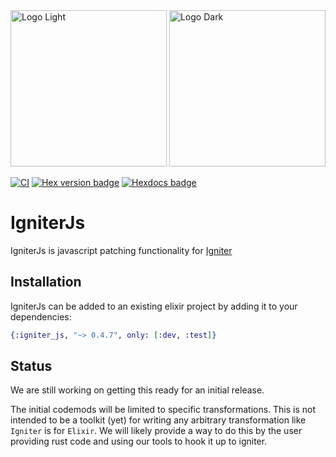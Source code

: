 <img src="https://github.com/ash-project/igniter/blob/main/logos/igniter-logo-small.png?raw=true#gh-light-mode-only" alt="Logo Light" width="250">
<img src="https://github.com/ash-project/igniter/blob/main/logos/igniter-logo-small.png?raw=true#gh-dark-mode-only" alt="Logo Dark" width="250">

[![CI](https://github.com/ash-project/igniter_js/actions/workflows/elixir.yml/badge.svg)](https://github.com/ash-project/igniter_js/actions/workflows/elixir.yml)
[![Hex version badge](https://img.shields.io/hexpm/v/igniter_js.svg)](https://hex.pm/packages/igniter_js)
[![Hexdocs badge](https://img.shields.io/badge/docs-hexdocs-purple)](https://hexdocs.pm/igniter_js)

# IgniterJs

IgniterJs is javascript patching functionality for [Igniter](https://hexdocs.pm/igniter)

## Installation

IgniterJs can be added to an existing elixir project by adding it to your dependencies:

```elixir
{:igniter_js, "~> 0.4.7", only: [:dev, :test]}
```

## Status

We are still working on getting this ready for an initial release.

The initial codemods will be limited to specific transformations. This is not intended to
be a toolkit (yet) for writing any arbitrary transformation like `Igniter` is for `Elixir`.
We will likely provide a way to do this by the user providing rust code and using our tools
to hook it up to igniter.
